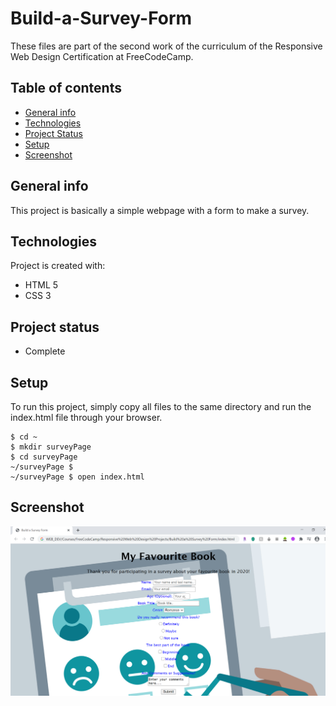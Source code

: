 # Build-a-Survey-Form
These files are part of the second work of the curriculum of the Responsive Web Design Certification at FreeCodeCamp.

## Table of contents
* [General info](#general-info)
* [Technologies](#technologies)
* [Project Status](#project-status)
* [Setup](#setup)
* [Screenshot](#screenshot)

## General info
This project is basically a simple webpage with a form to make a survey.
	
## Technologies
Project is created with:
* HTML 5
* CSS 3

## Project status
* Complete
	
## Setup
To run this project, simply copy all files to the same directory and run the index.html file through your browser.

```
$ cd ~
$ mkdir surveyPage
$ cd surveyPage
~/surveyPage $
~/surveyPage $ open index.html
```

## Screenshot
![Alt text](/survey-screenShot.png?raw=true)

